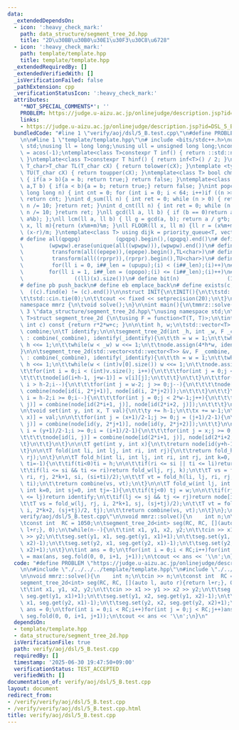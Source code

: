 ```yaml
---
data:
  _extendedDependsOn:
  - icon: ':heavy_check_mark:'
    path: data_structure/segment_tree_2d.hpp
    title: "2D\u30BB\u30B0\u30E1\u30F3\u30C8\u6728"
  - icon: ':heavy_check_mark:'
    path: template/template.hpp
    title: template/template.hpp
  _extendedRequiredBy: []
  _extendedVerifiedWith: []
  _isVerificationFailed: false
  _pathExtension: cpp
  _verificationStatusIcon: ':heavy_check_mark:'
  attributes:
    '*NOT_SPECIAL_COMMENTS*': ''
    PROBLEM: https://judge.u-aizu.ac.jp/onlinejudge/description.jsp?id=DSL_5_B
    links:
    - https://judge.u-aizu.ac.jp/onlinejudge/description.jsp?id=DSL_5_B
  bundledCode: "#line 1 \"verify/aoj/dsl/5_B.test.cpp\"\n#define PROBLEM \"https://judge.u-aizu.ac.jp/onlinejudge/description.jsp?id=DSL_5_B\"\
    \n\n#line 1 \"template/template.hpp\"\n# include <bits/stdc++.h>\nusing namespace\
    \ std;\nusing ll = long long;\nusing ull = unsigned long long;\nconst double pi\
    \ = acos(-1);\ntemplate<class T>constexpr T inf() { return ::std::numeric_limits<T>::max();\
    \ }\ntemplate<class T>constexpr T hinf() { return inf<T>() / 2; }\ntemplate <typename\
    \ T_char>T_char TL(T_char cX) { return tolower(cX); }\ntemplate <typename T_char>T_char\
    \ TU(T_char cX) { return toupper(cX); }\ntemplate<class T> bool chmin(T& a,T b)\
    \ { if(a > b){a = b; return true;} return false; }\ntemplate<class T> bool chmax(T&\
    \ a,T b) { if(a < b){a = b; return true;} return false; }\nint popcnt(unsigned\
    \ long long n) { int cnt = 0; for (int i = 0; i < 64; i++)if ((n >> i) & 1)cnt++;\
    \ return cnt; }\nint d_sum(ll n) { int ret = 0; while (n > 0) { ret += n % 10;\
    \ n /= 10; }return ret; }\nint d_cnt(ll n) { int ret = 0; while (n > 0) { ret++;\
    \ n /= 10; }return ret; }\nll gcd(ll a, ll b) { if (b == 0)return a; return gcd(b,\
    \ a%b); };\nll lcm(ll a, ll b) { ll g = gcd(a, b); return a / g*b; };\nll MOD(ll\
    \ x, ll m){return (x%m+m)%m; }\nll FLOOR(ll x, ll m) {ll r = (x%m+m)%m; return\
    \ (x-r)/m; }\ntemplate<class T> using dijk = priority_queue<T, vector<T>, greater<T>>;\n\
    # define all(qpqpq)           (qpqpq).begin(),(qpqpq).end()\n# define UNIQUE(wpwpw)\
    \        (wpwpw).erase(unique(all((wpwpw))),(wpwpw).end())\n# define LOWER(epepe)\
    \         transform(all((epepe)),(epepe).begin(),TL<char>)\n# define UPPER(rprpr)\
    \         transform(all((rprpr)),(rprpr).begin(),TU<char>)\n# define rep(i,upupu)\
    \         for(ll i = 0, i##_len = (upupu);(i) < (i##_len);(i)++)\n# define reps(i,opopo)\
    \        for(ll i = 1, i##_len = (opopo);(i) <= (i##_len);(i)++)\n# define len(x)\
    \                ((ll)(x).size())\n# define bit(n)               (1LL << (n))\n\
    # define pb push_back\n# define eb emplace_back\n# define exists(c, e)       \
    \  ((c).find(e) != (c).end())\n\nstruct INIT{\n\tINIT(){\n\t\tstd::ios::sync_with_stdio(false);\n\
    \t\tstd::cin.tie(0);\n\t\tcout << fixed << setprecision(20);\n\t}\n}INIT;\n\n\
    namespace mmrz {\n\tvoid solve();\n}\n\nint main(){\n\tmmrz::solve();\n}\n#line\
    \ 3 \"data_structure/segment_tree_2d.hpp\"\nusing namespace std;\n\ntemplate<typename\
    \ T>struct segment_tree_2d {\n\tusing F = function<T(T, T)>;\n\tint id(int r,\
    \ int c) const {return r*2*w+c; }\n\n\tint h, w;\n\tstd::vector<T> node;\n\tF\
    \ combine;\n\tT identify;\n\n\tsegment_tree_2d(int _h, int _w, F _combine, T _identify)\
    \ : combine(_combine), identify(_identify){\n\t\th = w = 1;\n\t\twhile(h < _h)\
    \ h <<= 1;\n\t\twhile(w < _w) w <<= 1;\n\t\tnode.assign(4*h*w, identify);\n\t\
    }\n\n\tsegment_tree_2d(std::vector<std::vector<T>> &v, F _combine, T _identify)\
    \ : combine(_combine), identify(_identify){\n\t\th = w = 1;\n\t\twhile(h < (int)v.size())\
    \ h <<= 1;\n\t\twhile(w < (int)v[0].size()) w <<= 1;\n\t\tnode.assign(4*h*w, identify);\n\
    \t\tfor(int i = 0;i < (int)v.size(); i++){\n\t\t\tfor(int j = 0;j < (int)v[0].size();j++){\n\
    \t\t\t\tnode[id(i+h-1, j+w-1)] = v[i][j];\n\t\t\t}\n\t\t}\n\t\tfor(int i = 2*h-2;\
    \ i > h-2;i--){\n\t\t\tfor(int j = w-2; j >= 0;j--){\n\t\t\t\tnode[id(i, j)] =\
    \ combine(node[id(i, 2*j+1)], node[id(i, 2*j+2)]);\n\t\t\t}\n\t\t}\n\t\tfor(int\
    \ i = h-2;i >= 0;i--){\n\t\t\tfor(int j = 0;j < 2*w-1;j++){\n\t\t\t\tnode[id(i,\
    \ j)] = combine(node[id(2*i+1, j)], node[id(2*i+2, j)]);\n\t\t\t}\n\t\t}\n\t}\n\
    \n\tvoid set(int y, int x, T val){\n\t\ty += h-1;\n\t\tx += w-1;\n\t\tnode[id(y,\
    \ x)] = val;\n\n\t\tfor(int j = (x+1)/2-1;j >= 0;j = (j+1)/2-1){\n\t\t\tnode[id(y,\
    \ j)] = combine(node[id(y, 2*j+1)], node[id(y, 2*j+2)]);\n\t\t}\n\n\t\tfor(int\
    \ i = (y+1)/2-1;i >= 0;i = (i+1)/2-1){\n\t\t\tfor(int j = x;j >= 0;j = (j+1)/2-1){\n\
    \t\t\t\tnode[id(i, j)] = combine(node[id(2*i+1, j)], node[id(2*i+2, j)]);\n\t\t\
    \t}\n\t\t}\n\t}\n\n\tT get(int y, int x){\n\t\treturn node[id(y+h-1, x+w-1)];\n\
    \t}\n\n\tT fold(int li, int lj, int ri, int rj){\n\t\treturn fold_h(li, lj, ri,\
    \ rj);\n\t}\n\n\tT fold_h(int li, int lj, int ri, int rj, int k=0, int si=0, int\
    \ ti=-1){\n\t\tif(ti<0)ti = h;\n\n\t\tif(ri <= si || ti <= li)return identify;\n\
    \t\tif(li <= si && ti <= ri)return fold_w(lj, rj, k);\n\t\tT vs = fold_h(li, lj,\
    \ ri, rj, 2*k+1, si, (si+ti)/2);\n\t\tT vt = fold_h(li, lj, ri, rj, 2*k+2, (si+ti)/2,\
    \ ti);\n\t\treturn combine(vs, vt);\n\t}\n\n\tT fold_w(int lj, int rj, int i,\
    \ int k=0, int sj=0, int tj=-1){\n\t\tif(tj<0) tj = w;\n\n\t\tif(rj <= sj || tj\
    \ <= lj)return identify;\n\t\tif(lj <= sj && tj <= rj)return node[id(i, k)];\n\
    \t\tT vs = fold_w(lj, rj, i, 2*k+1, sj, (sj+tj)/2);\n\t\tT vt = fold_w(lj, rj,\
    \ i, 2*k+2, (sj+tj)/2, tj);\n\t\treturn combine(vs, vt);\n\t}\n};\n\n#line 5 \"\
    verify/aoj/dsl/5_B.test.cpp\"\n\nvoid mmrz::solve(){\n    int n;\n\tcin >> n;\n\
    \tconst int  RC = 1050;\n\tsegment_tree_2d<int> seg(RC, RC, [](auto l, auto r){return\
    \ l+r;}, 0);\n\twhile(n--){\n\t\tint x1, y1, x2, y2;\n\t\tcin >> x1 >> y1 >> x2\
    \ >> y2;\n\t\tseg.set(y1, x1, seg.get(y1, x1)+1);\n\t\tseg.set(y1, x2, seg.get(y1,\
    \ x2)-1);\n\t\tseg.set(y2, x1, seg.get(y2, x1)-1);\n\t\tseg.set(y2, x2, seg.get(y2,\
    \ x2)+1);\n\t}\n\tint ans = 0;\n\tfor(int i = 0;i < RC;i++)for(int j = 0;j < RC;j++)ans\
    \ = max(ans, seg.fold(0, 0, i+1, j+1));\n\tcout << ans << '\\n';\n}\n"
  code: "#define PROBLEM \"https://judge.u-aizu.ac.jp/onlinejudge/description.jsp?id=DSL_5_B\"\
    \n\n#include \"./../../../template/template.hpp\"\n#include \"./../../../data_structure/segment_tree_2d.hpp\"\
    \n\nvoid mmrz::solve(){\n    int n;\n\tcin >> n;\n\tconst int  RC = 1050;\n\t\
    segment_tree_2d<int> seg(RC, RC, [](auto l, auto r){return l+r;}, 0);\n\twhile(n--){\n\
    \t\tint x1, y1, x2, y2;\n\t\tcin >> x1 >> y1 >> x2 >> y2;\n\t\tseg.set(y1, x1,\
    \ seg.get(y1, x1)+1);\n\t\tseg.set(y1, x2, seg.get(y1, x2)-1);\n\t\tseg.set(y2,\
    \ x1, seg.get(y2, x1)-1);\n\t\tseg.set(y2, x2, seg.get(y2, x2)+1);\n\t}\n\tint\
    \ ans = 0;\n\tfor(int i = 0;i < RC;i++)for(int j = 0;j < RC;j++)ans = max(ans,\
    \ seg.fold(0, 0, i+1, j+1));\n\tcout << ans << '\\n';\n}\n"
  dependsOn:
  - template/template.hpp
  - data_structure/segment_tree_2d.hpp
  isVerificationFile: true
  path: verify/aoj/dsl/5_B.test.cpp
  requiredBy: []
  timestamp: '2025-06-30 19:47:50+09:00'
  verificationStatus: TEST_ACCEPTED
  verifiedWith: []
documentation_of: verify/aoj/dsl/5_B.test.cpp
layout: document
redirect_from:
- /verify/verify/aoj/dsl/5_B.test.cpp
- /verify/verify/aoj/dsl/5_B.test.cpp.html
title: verify/aoj/dsl/5_B.test.cpp
---
```

